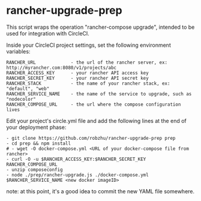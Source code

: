 # rancher-upgrade-prep
This script wraps the operation "rancher-compose upgrade", intended to be used for integration with CircleCI. 

Inside your CircleCI project settings, set the following environment variables:

```
RANCHER_URL         	- the url of the rancher server, ex: http://myrancher.com:8080/v1/projects/abc
RANCHER_ACCESS_KEY  	- your rancher API access key
RANCHER_SECRET_KEY  	- your rancher API secret key 
RANCHER_STACK       	- the name of your rancher stack, ex: "default", "web"
RANCHER_SERVICE_NAME 	- the name of the service to upgrade, such as "nodecolor"
RANCHER_COMPOSE_URL		- the url where the compose configuration lives
```

Edit your project's circle.yml file and add the following lines at the end of your deployment phase:

```
- git clone https://github.com/robzhu/rancher-upgrade-prep prep
- cd prep && npm install
# - wget -O docker-compose.yml <URL of your docker-compose file from rancher>
- curl -O -u $RANCHER_ACCESS_KEY:$RANCHER_SECRET_KEY RANCHER_COMPOSE_URL
- unzip composeconfig
- node ./prep/rancher-upgrade.js ./docker-compose.yml $RANCHER_SERVICE_NAME <new docker imageID> 
```

note: at this point, it's a good idea to commit the new YAML file somewhere.